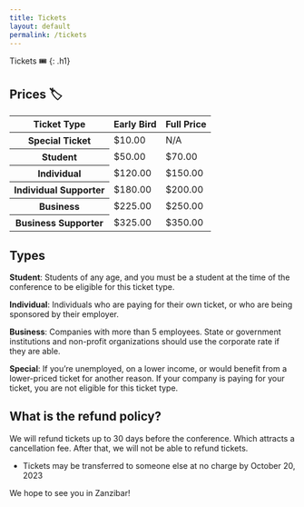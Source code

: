 ```yaml
---
title: Tickets
layout: default
permalink: /tickets
---
```


Tickets 🎟️
{: .h1}
<br>

## Prices 🏷️

<div class="table-responsive-md">
  <table class="table">
   <thead class="thead-dark">
    <tr>
      <th scope="col">Ticket Type</th>
      <th scope="col">Early Bird</th>
      <th scope="col">Full Price</th>
    </tr>
  </thead>
   <tbody>
    <tr>
      <th scope="row">Special Ticket</th>
      <td>$10.00</td>
      <td>N/A</td>
    </tr>
    <tr>
      <th scope="row">Student</th>
      <td>$50.00</td>
      <td>$70.00</td>
    </tr>
    <tr>
      <th scope="row">Individual</th>
      <td>$120.00</td>
      <td>$150.00</td>
    </tr>
    <tr>
      <th scope="row">Individual Supporter</th>
      <td>$180.00</td>
      <td>$200.00</td>
    </tr>
    <tr>
      <th scope="row">Business</th>
      <td>$225.00</td>
      <td>$250.00</td>
    </tr>
    <tr>
      <th scope="row">Business Supporter</th>
      <td>$325.00</td>
      <td>$350.00</td>
    </tr>
    </tbody>
  </table>
</div>


## Types

**Student**: Students of any age, and you must be a student at the time of the conference to be eligible for this ticket type.

**Individual**: Individuals who are paying for their own ticket, or who are being sponsored by their employer.

**Business**: Companies with more than 5 employees. State or government institutions and non-profit organizations should use the corporate rate if they are able.

**Special**: If you’re unemployed, on a lower income, or would benefit from a lower-priced ticket for another reason. If your company is paying for your ticket, you are not eligible for this ticket type.


## What is the refund policy?

We will refund tickets up to 30 days before the conference. Which attracts a cancellation fee. After that, we will not be able to refund tickets.

- Tickets may be transferred to someone else at no charge by October 20, 2023

We hope to see you in Zanzibar!